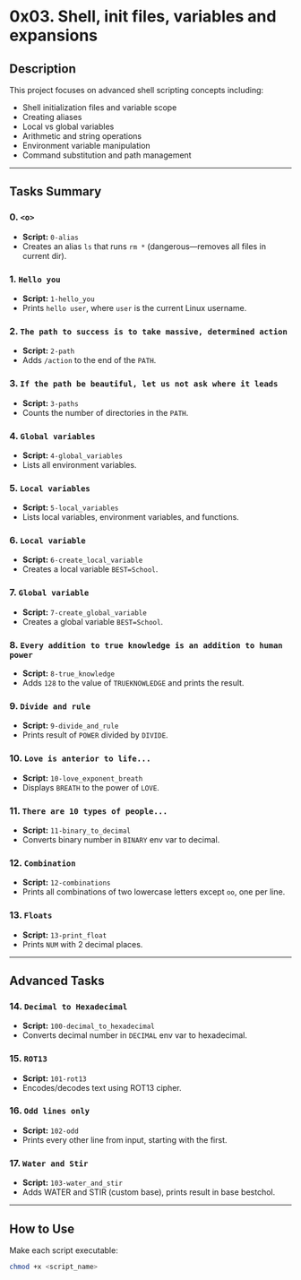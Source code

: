 # 0x03. Shell, init files, variables and expansions

## Description

This project focuses on advanced shell scripting concepts including:

- Shell initialization files and variable scope
- Creating aliases
- Local vs global variables
- Arithmetic and string operations
- Environment variable manipulation
- Command substitution and path management

---

## Tasks Summary

### 0. `<o>`
- **Script:** `0-alias`
- Creates an alias `ls` that runs `rm *` (dangerous—removes all files in current dir).

### 1. `Hello you`
- **Script:** `1-hello_you`
- Prints `hello user`, where `user` is the current Linux username.

### 2. `The path to success is to take massive, determined action`
- **Script:** `2-path`
- Adds `/action` to the end of the `PATH`.

### 3. `If the path be beautiful, let us not ask where it leads`
- **Script:** `3-paths`
- Counts the number of directories in the `PATH`.

### 4. `Global variables`
- **Script:** `4-global_variables`
- Lists all environment variables.

### 5. `Local variables`
- **Script:** `5-local_variables`
- Lists local variables, environment variables, and functions.

### 6. `Local variable`
- **Script:** `6-create_local_variable`
- Creates a local variable `BEST=School`.

### 7. `Global variable`
- **Script:** `7-create_global_variable`
- Creates a global variable `BEST=School`.

### 8. `Every addition to true knowledge is an addition to human power`
- **Script:** `8-true_knowledge`
- Adds `128` to the value of `TRUEKNOWLEDGE` and prints the result.

### 9. `Divide and rule`
- **Script:** `9-divide_and_rule`
- Prints result of `POWER` divided by `DIVIDE`.

### 10. `Love is anterior to life...`
- **Script:** `10-love_exponent_breath`
- Displays `BREATH` to the power of `LOVE`.

### 11. `There are 10 types of people...`
- **Script:** `11-binary_to_decimal`
- Converts binary number in `BINARY` env var to decimal.

### 12. `Combination`
- **Script:** `12-combinations`
- Prints all combinations of two lowercase letters except `oo`, one per line.

### 13. `Floats`
- **Script:** `13-print_float`
- Prints `NUM` with 2 decimal places.

---

## Advanced Tasks

### 14. `Decimal to Hexadecimal`
- **Script:** `100-decimal_to_hexadecimal`
- Converts decimal number in `DECIMAL` env var to hexadecimal.

### 15. `ROT13`
- **Script:** `101-rot13`
- Encodes/decodes text using ROT13 cipher.

### 16. `Odd lines only`
- **Script:** `102-odd`
- Prints every other line from input, starting with the first.

### 17. `Water and Stir`
- **Script:** `103-water_and_stir`
- Adds WATER and STIR (custom base), prints result in base bestchol.

---

## How to Use

Make each script executable:

```bash
chmod +x <script_name>
